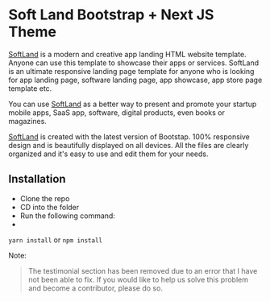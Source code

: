 # Soft Land Bootstrap + Next JS Theme

[SoftLand](https://bootstrapmade.com/softland-bootstrap-app-landing-page-template/) is a modern and creative app landing HTML website template. Anyone can use this template to showcase their apps or services. SoftLand is an ultimate responsive landing page template for anyone who is looking for app landing page, software landing page, app showcase, app store page template etc.

You can use [SoftLand](https://bootstrapmade.com/softland-bootstrap-app-landing-page-template/) as a better way to present and promote your startup mobile apps, SaaS app, software, digital products, even books or magazines.

[SoftLand](https://bootstrapmade.com/softland-bootstrap-app-landing-page-template/) is created with the latest version of Bootstap. 100% responsive design and is beautifully displayed on all devices. All the files are clearly organized and it's easy to use and edit them for your needs.

## Installation
- Clone the repo 
- CD into the folder 
- Run the following command:
- 
`yarn install`
or 
`npm install`

Note:
> The testimonial section has been removed due to an error that I have not been able to fix. If you would like to help us solve this problem and become a contributor, please do so. 

